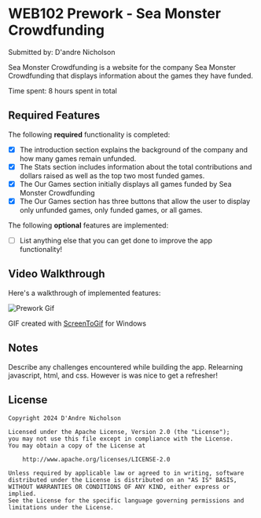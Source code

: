 # WEB102 Prework - Sea Monster Crowdfunding
Submitted by: D'andre Nicholson

Sea Monster Crowdfunding is a website for the company Sea Monster Crowdfunding that displays information about the games they have funded.

Time spent: 8 hours spent in total

## Required Features

The following **required** functionality is completed:

* [X] The introduction section explains the background of the company and how many games remain unfunded.
* [X] The Stats section includes information about the total contributions and dollars raised as well as the top two most funded games.
* [X] The Our Games section initially displays all games funded by Sea Monster Crowdfunding
* [X] The Our Games section has three buttons that allow the user to display only unfunded games, only funded games, or all games.

The following **optional** features are implemented:

* [ ] List anything else that you can get done to improve the app functionality!

## Video Walkthrough

Here's a walkthrough of implemented features:

<img src='https://imgur.com/a/igzXPiN' title='Video Walkthrough' width='' alt='Prework Gif' />

GIF created with [ScreenToGif](https://www.screentogif.com/) for Windows

## Notes

Describe any challenges encountered while building the app.
Relearning javascript, html, and css. However is was nice to get a refresher!

## License

    Copyright 2024 D'Andre Nicholson

    Licensed under the Apache License, Version 2.0 (the "License");
    you may not use this file except in compliance with the License.
    You may obtain a copy of the License at

        http://www.apache.org/licenses/LICENSE-2.0

    Unless required by applicable law or agreed to in writing, software
    distributed under the License is distributed on an "AS IS" BASIS,
    WITHOUT WARRANTIES OR CONDITIONS OF ANY KIND, either express or implied.
    See the License for the specific language governing permissions and
    limitations under the License.
